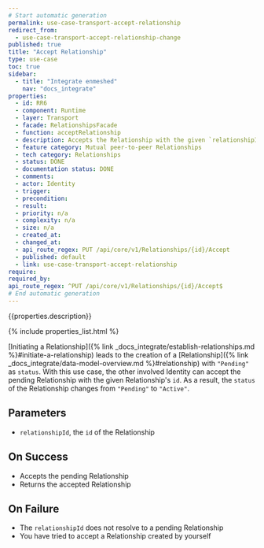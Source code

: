 ```yaml
---
# Start automatic generation
permalink: use-case-transport-accept-relationship
redirect_from:
  - use-case-transport-accept-relationship-change
published: true
title: "Accept Relationship"
type: use-case
toc: true
sidebar:
  - title: "Integrate enmeshed"
    nav: "docs_integrate"
properties:
  - id: RR6
  - component: Runtime
  - layer: Transport
  - facade: RelationshipsFacade
  - function: acceptRelationship
  - description: Accepts the Relationship with the given `relationshipId`.
  - feature category: Mutual peer-to-peer Relationships
  - tech category: Relationships
  - status: DONE
  - documentation status: DONE
  - comments:
  - actor: Identity
  - trigger:
  - precondition:
  - result:
  - priority: n/a
  - complexity: n/a
  - size: n/a
  - created_at:
  - changed_at:
  - api_route_regex: PUT /api/core/v1/Relationships/{id}/Accept
  - published: default
  - link: use-case-transport-accept-relationship
require:
required_by:
api_route_regex: ^PUT /api/core/v1/Relationships/{id}/Accept$
# End automatic generation
---
```


{{properties.description}}

{% include properties_list.html %}

[Initiating a Relationship]({% link _docs_integrate/establish-relationships.md %}#initiate-a-relationship) leads to the creation of a [Relationship]({% link _docs_integrate/data-model-overview.md %}#relationship) with `"Pending"` as `status`.
With this use case, the other involved Identity can accept the pending Relationship with the given Relationship's `id`.
As a result, the `status` of the Relationship changes from `"Pending"` to `"Active"`.

## Parameters

- `relationshipId`, the `id` of the Relationship

## On Success

- Accepts the pending Relationship
- Returns the accepted Relationship

## On Failure

- The `relationshipId` does not resolve to a pending Relationship
- You have tried to accept a Relationship created by yourself
